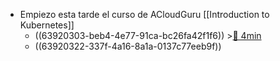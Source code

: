 - Empiezo esta tarde el curso de ACloudGuru [[Introduction to Kubernetes]]
	- ((63920303-beb4-4e77-91ca-bc26fa42f1f6)) >[🍅 4min](#agenda-pomo://?t=p-1670513852770-230)
	- ((63920322-337f-4a16-8a1a-0137c77eeb9f))